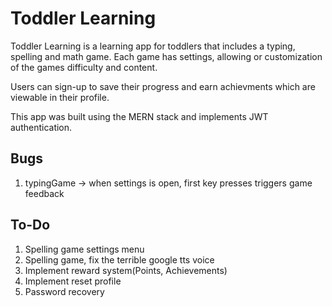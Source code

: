 # Toddler Learning

Toddler Learning is a learning app for toddlers that includes a typing, spelling and math game. Each game has settings, allowing or customization of the games difficulty and content.

Users can sign-up to save their progress and earn achievments which are viewable in their profile.

This app was built using the MERN stack and implements JWT authentication.

## Bugs

1. typingGame -> when settings is open, first key presses triggers game feedback

## To-Do

1. Spelling game settings menu
2. Spelling game, fix the terrible google tts voice
3. Implement reward system(Points, Achievements)
4. Implement reset profile
5. Password recovery
